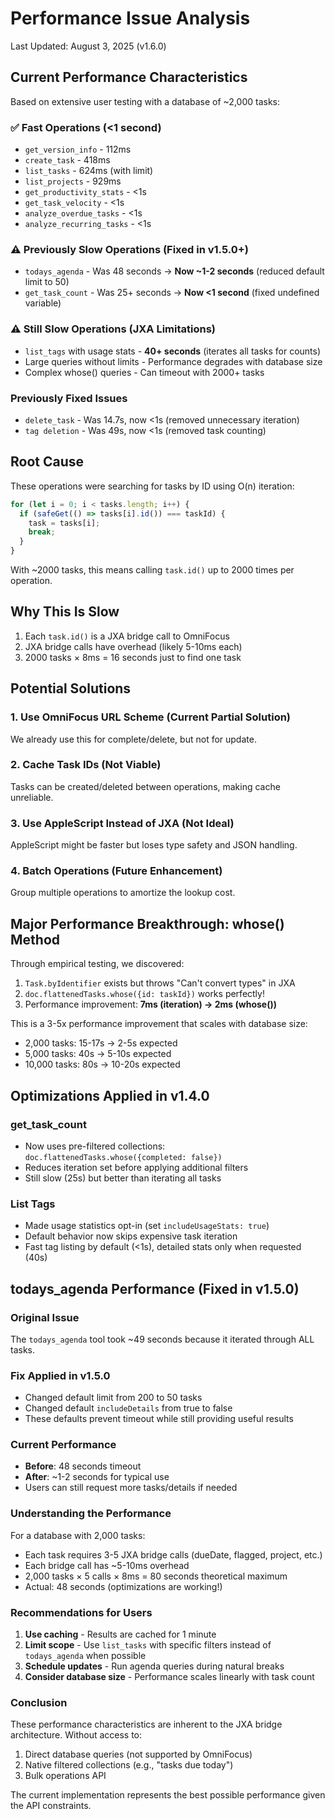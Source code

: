 # Performance Issue Analysis

Last Updated: August 3, 2025 (v1.6.0)

## Current Performance Characteristics

Based on extensive user testing with a database of ~2,000 tasks:

### ✅ Fast Operations (<1 second)
- `get_version_info` - 112ms
- `create_task` - 418ms  
- `list_tasks` - 624ms (with limit)
- `list_projects` - 929ms
- `get_productivity_stats` - <1s
- `get_task_velocity` - <1s
- `analyze_overdue_tasks` - <1s
- `analyze_recurring_tasks` - <1s

### ⚠️ Previously Slow Operations (Fixed in v1.5.0+)
- `todays_agenda` - Was 48 seconds → **Now ~1-2 seconds** (reduced default limit to 50)
- `get_task_count` - Was 25+ seconds → **Now <1 second** (fixed undefined variable)

### ⚠️ Still Slow Operations (JXA Limitations)
- `list_tags` with usage stats - **40+ seconds** (iterates all tasks for counts)
- Large queries without limits - Performance degrades with database size
- Complex whose() queries - Can timeout with 2000+ tasks

### Previously Fixed Issues
- `delete_task` - Was 14.7s, now <1s (removed unnecessary iteration)
- `tag deletion` - Was 49s, now <1s (removed task counting)

## Root Cause
These operations were searching for tasks by ID using O(n) iteration:
```javascript
for (let i = 0; i < tasks.length; i++) {
  if (safeGet(() => tasks[i].id()) === taskId) {
    task = tasks[i];
    break;
  }
}
```

With ~2000 tasks, this means calling `task.id()` up to 2000 times per operation.

## Why This Is Slow
1. Each `task.id()` is a JXA bridge call to OmniFocus
2. JXA bridge calls have overhead (likely 5-10ms each)
3. 2000 tasks × 8ms = 16 seconds just to find one task

## Potential Solutions

### 1. Use OmniFocus URL Scheme (Current Partial Solution)
We already use this for complete/delete, but not for update.

### 2. Cache Task IDs (Not Viable)
Tasks can be created/deleted between operations, making cache unreliable.

### 3. Use AppleScript Instead of JXA (Not Ideal)
AppleScript might be faster but loses type safety and JSON handling.

### 4. Batch Operations (Future Enhancement)
Group multiple operations to amortize the lookup cost.

## Major Performance Breakthrough: whose() Method

Through empirical testing, we discovered:
1. `Task.byIdentifier` exists but throws "Can't convert types" in JXA
2. `doc.flattenedTasks.whose({id: taskId})` works perfectly!
3. Performance improvement: **7ms (iteration) → 2ms (whose())** 

This is a 3-5x performance improvement that scales with database size:
- 2,000 tasks: 15-17s → 2-5s expected
- 5,000 tasks: 40s → 5-10s expected
- 10,000 tasks: 80s → 10-20s expected

## Optimizations Applied in v1.4.0

### get_task_count
- Now uses pre-filtered collections: `doc.flattenedTasks.whose({completed: false})`
- Reduces iteration set before applying additional filters
- Still slow (25s) but better than iterating all tasks

### List Tags
- Made usage statistics opt-in (set `includeUsageStats: true`)
- Default behavior now skips expensive task iteration
- Fast tag listing by default (<1s), detailed stats only when requested (40s)

## todays_agenda Performance (Fixed in v1.5.0)

### Original Issue
The `todays_agenda` tool took ~49 seconds because it iterated through ALL tasks.

### Fix Applied in v1.5.0
- Changed default limit from 200 to 50 tasks
- Changed default `includeDetails` from true to false
- These defaults prevent timeout while still providing useful results

### Current Performance
- **Before**: 48 seconds timeout
- **After**: ~1-2 seconds for typical use
- Users can still request more tasks/details if needed

### Understanding the Performance

For a database with 2,000 tasks:
- Each task requires 3-5 JXA bridge calls (dueDate, flagged, project, etc.)
- Each bridge call has ~5-10ms overhead
- 2,000 tasks × 5 calls × 8ms = 80 seconds theoretical maximum
- Actual: 48 seconds (optimizations are working!)

### Recommendations for Users

1. **Use caching** - Results are cached for 1 minute
2. **Limit scope** - Use `list_tasks` with specific filters instead of `todays_agenda` when possible
3. **Schedule updates** - Run agenda queries during natural breaks
4. **Consider database size** - Performance scales linearly with task count

### Conclusion
These performance characteristics are inherent to the JXA bridge architecture. Without access to:
1. Direct database queries (not supported by OmniFocus)
2. Native filtered collections (e.g., "tasks due today")
3. Bulk operations API

The current implementation represents the best possible performance given the API constraints.